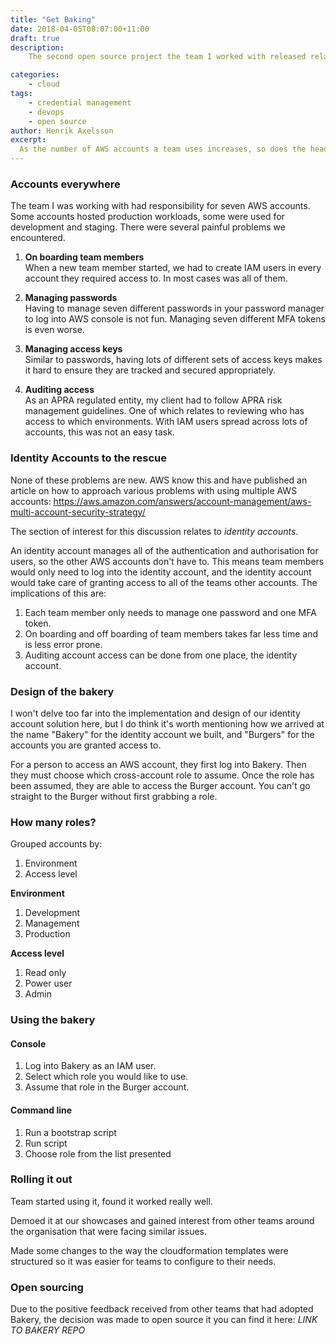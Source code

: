 ```yaml
---
title: "Get Baking"
date: 2018-04-05T08:07:00+11:00
draft: true
description:
    The second open source project the team I worked with released related to credential management for users in AWS. Read on to find out what it's all about!

categories:
    - cloud
tags:
    - credential management
    - devops
    - open source
author: Henrik Axelsson
excerpt:
  As the number of AWS accounts a team uses increases, so does the headache of access and credential management. Identity accounts can help. We called ours Bakery.
---
```



### Accounts everywhere

The team I was working with had responsibility for seven AWS accounts. Some accounts hosted production workloads, some were used for development and staging. There were several painful problems we encountered.

1. **On boarding team members**  
When a new team member started, we had to create IAM users in every account they required access to. In most cases was all of them.

1. **Managing passwords**  
Having to manage seven different passwords in your password manager to log into AWS console is not fun. Managing seven different MFA tokens is even worse.

1. **Managing access keys**  
Similar to passwords, having lots of different sets of access keys makes it hard to ensure they are tracked and secured appropriately.

1. **Auditing access**  
As an APRA regulated entity, my client had to follow APRA risk management guidelines. One of which relates to reviewing who has access to which environments. With IAM users spread across lots of accounts, this was not an easy task.

### Identity Accounts to the rescue

None of these problems are new. AWS know this and have published an article on how to approach various problems with using multiple AWS accounts: https://aws.amazon.com/answers/account-management/aws-multi-account-security-strategy/

The section of interest for this discussion relates to _identity accounts_.

An identity account manages all of the authentication and authorisation for users, so the other AWS accounts don't have to. This means team members would only need to log into the identity account, and the identity account would take care of granting access to all of the teams other accounts. The implications of this are:

1. Each team member only needs to manage one password and one MFA token.
1. On boarding and off boarding of team members takes far less time and is less error prone.
1. Auditing account access can be done from one place, the identity account.

### Design of the bakery

I won't delve too far into the implementation and design of our identity account solution here, but I do think it's worth mentioning how we arrived at the name "Bakery" for the identity account we built, and "Burgers" for the accounts you are granted access to.

For a person to access an AWS account, they first log into Bakery. Then they must choose which cross-account role to assume. Once the role has been assumed, they are able to access the Burger account. You can't go straight to the Burger without first grabbing a role.

### How many roles?

Grouped accounts by:

 1. Environment
 1. Access level

**Environment**

1. Development
1. Management
1. Production

**Access level**

1. Read only
1. Power user
1. Admin

### Using the bakery

#### Console

1. Log into Bakery as an IAM user.
1. Select which role you would like to use.
1. Assume that role in the Burger account.

#### Command line

1. Run a bootstrap script
1. Run script
1. Choose role from the list presented


### Rolling it out

Team started using it, found it worked really well.

Demoed it at our showcases and gained interest from other teams around the organisation that were facing similar issues.

Made some changes to the way the cloudformation templates were structured so it was easier for teams to configure to their needs.


### Open sourcing

Due to the positive feedback received from other teams that had adopted Bakery, the decision was made to open source it you can find it here: *LINK TO BAKERY REPO*
